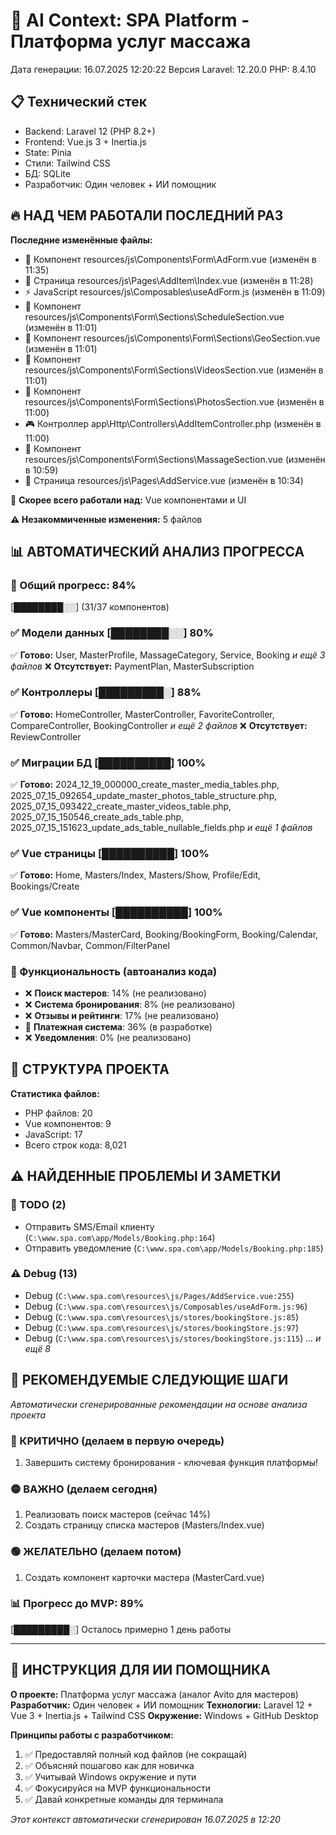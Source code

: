 # 🤖 AI Context: SPA Platform - Платформа услуг массажа
Дата генерации: 16.07.2025 12:20:22
Версия Laravel: 12.20.0
PHP: 8.4.10

## 📋 Технический стек
- Backend: Laravel 12 (PHP 8.2+)
- Frontend: Vue.js 3 + Inertia.js
- State: Pinia
- Стили: Tailwind CSS
- БД: SQLite
- Разработчик: Один человек + ИИ помощник

## 🔥 НАД ЧЕМ РАБОТАЛИ ПОСЛЕДНИЙ РАЗ
**Последние изменённые файлы:**
- 🧩 Компонент resources/js\Components\Form\AdForm.vue (изменён в 11:35)
- 📄 Страница resources/js\Pages\AddItem\Index.vue (изменён в 11:28)
- ⚡ JavaScript resources/js\Composables\useAdForm.js (изменён в 11:09)
- 🧩 Компонент resources/js\Components\Form\Sections\ScheduleSection.vue (изменён в 11:01)
- 🧩 Компонент resources/js\Components\Form\Sections\GeoSection.vue (изменён в 11:01)
- 🧩 Компонент resources/js\Components\Form\Sections\VideosSection.vue (изменён в 11:01)
- 🧩 Компонент resources/js\Components\Form\Sections\PhotosSection.vue (изменён в 11:00)
- 🎮 Контроллер app\Http\Controllers\AddItemController.php (изменён в 11:00)
- 🧩 Компонент resources/js\Components\Form\Sections\MassageSection.vue (изменён в 10:59)
- 📄 Страница resources/js\Pages\AddService.vue (изменён в 10:34)

🎯 **Скорее всего работали над:** Vue компонентами и UI

**⚠️ Незакоммиченные изменения:** 5 файлов

## 📊 АВТОМАТИЧЕСКИЙ АНАЛИЗ ПРОГРЕССА
### 🎯 Общий прогресс: 84%
[████████░░] (31/37 компонентов)

### ✅ Модели данных [████████░░] 80%
✅ **Готово:** User, MasterProfile, MassageCategory, Service, Booking
   _и ещё 3 файлов_
❌ **Отсутствует:** PaymentPlan, MasterSubscription

### ✅ Контроллеры [█████████░] 88%
✅ **Готово:** HomeController, MasterController, FavoriteController, CompareController, BookingController
   _и ещё 2 файлов_
❌ **Отсутствует:** ReviewController

### ✅ Миграции БД [██████████] 100%
✅ **Готово:** 2024_12_19_000000_create_master_media_tables.php, 2025_07_15_092654_update_master_photos_table_structure.php, 2025_07_15_093422_create_master_videos_table.php, 2025_07_15_150546_create_ads_table.php, 2025_07_15_151623_update_ads_table_nullable_fields.php
   _и ещё 1 файлов_

### ✅ Vue страницы [██████████] 100%
✅ **Готово:** Home, Masters/Index, Masters/Show, Profile/Edit, Bookings/Create

### ✅ Vue компоненты [██████████] 100%
✅ **Готово:** Masters/MasterCard, Booking/BookingForm, Booking/Calendar, Common/Navbar, Common/FilterPanel

### 🔧 Функциональность (автоанализ кода)
- ❌ **Поиск мастеров**: 14% (не реализовано)
- ❌ **Система бронирования**: 8% (не реализовано)
- ❌ **Отзывы и рейтинги**: 17% (не реализовано)
- 🔄 **Платежная система**: 36% (в разработке)
- ❌ **Уведомления**: 0% (не реализовано)

## 📁 СТРУКТУРА ПРОЕКТА
**Статистика файлов:**
- PHP файлов: 20
- Vue компонентов: 9
- JavaScript: 17
- Всего строк кода: 8,021


## ⚠️ НАЙДЕННЫЕ ПРОБЛЕМЫ И ЗАМЕТКИ
### 📝 TODO (2)
- Отправить SMS/Email клиенту (`C:\www.spa.com\app/Models/Booking.php:164`)
- Отправить уведомление (`C:\www.spa.com\app/Models/Booking.php:185`)

### ⚠️ Debug (13)
- Debug (`C:\www.spa.com\resources\js/Pages/AddService.vue:255`)
- Debug (`C:\www.spa.com\resources\js/Composables/useAdForm.js:96`)
- Debug (`C:\www.spa.com\resources\js/stores/bookingStore.js:85`)
- Debug (`C:\www.spa.com\resources\js/stores/bookingStore.js:97`)
- Debug (`C:\www.spa.com\resources\js/stores/bookingStore.js:115`)
_... и ещё 8_


## 🚀 РЕКОМЕНДУЕМЫЕ СЛЕДУЮЩИЕ ШАГИ

*Автоматически сгенерированные рекомендации на основе анализа проекта*

### 🔴 КРИТИЧНО (делаем в первую очередь)
1. Завершить систему бронирования - ключевая функция платформы!

### 🟡 ВАЖНО (делаем сегодня)
1. Реализовать поиск мастеров (сейчас 14%)
2. Создать страницу списка мастеров (Masters/Index.vue)

### 🟢 ЖЕЛАТЕЛЬНО (делаем потом)
1. Создать компонент карточки мастера (MasterCard.vue)

### 📊 Прогресс до MVP: 89%
[█████████░] Осталось примерно 1 день работы

---

## 📌 ИНСТРУКЦИЯ ДЛЯ ИИ ПОМОЩНИКА

**О проекте:** Платформа услуг массажа (аналог Avito для мастеров)
**Разработчик:** Один человек + ИИ помощник
**Технологии:** Laravel 12 + Vue 3 + Inertia.js + Tailwind CSS
**Окружение:** Windows + GitHub Desktop

**Принципы работы с разработчиком:**
1. ✅ Предоставляй полный код файлов (не сокращай)
2. ✅ Объясняй пошагово как для новичка
3. ✅ Учитывай Windows окружение и пути
4. ✅ Фокусируйся на MVP функциональности
5. ✅ Давай конкретные команды для терминала

*Этот контекст автоматически сгенерирован 16.07.2025 в 12:20*